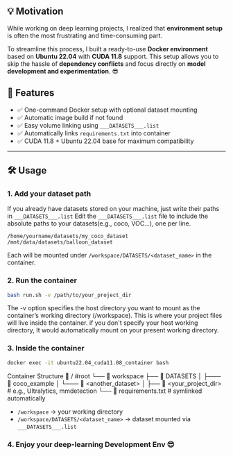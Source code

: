 ## 💡 Motivation

While working on deep learning projects, I realized that **environment setup** is often the most frustrating and time-consuming part.  

To streamline this process, I built a ready-to-use **Docker environment** based on **Ubuntu 22.04** with **CUDA 11.8** support.  This setup allows you to skip the hassle of **dependency conflicts** and focus directly on **model development and experimentation**. 😎


## 🚀 Features
- ✅ One-command Docker setup with optional dataset mounting
- ✅ Automatic image build if not found
- ✅ Easy volume linking using `___DATASETS___.list`
- ✅ Automatically links `requirements.txt` into container
- ✅ CUDA 11.8 + Ubuntu 22.04 base for maximum compatibility

---

## 🛠️ Usage

### 1. Add your dataset path
If you already have datasets stored on your machine, just write their paths in `___DATASETS___.list`
Edit the `___DATASETS___.list` file to include the absolute paths to your datasets(e.g., coco, VOC...), one per line.  
```___DATASETS___.list
/home/yourname/datasets/my_coco_dataset
/mnt/data/datasets/balloon_dataset
```
Each will be mounted under `/workspace/DATASETS/<dataset_name>` in the container.


### 2. Run the container
```bash
bash run.sh -v /path/to/your_project_dir
```
The -v option specifies the host directory you want to mount as the container’s working directory (/workspace).
This is where your project files will live inside the container. if you don't specify your host working directory, It would automatically mount on your present working directory.


### 3. Inside the container
```bash
docker exec -it ubuntu22.04_cuda11.08_container bash
```
Container Structure
📁 / #root
└── 📁 workspace
    ├── 📁 DATASETS
    │ ├─── 📁 coco_example
    │ └─── 📁 <another_dataset>
    │
    ├── 📁 <your_project_dir> # e.g., Ultralytics, mmdetection
    └── 📄 requirements.txt # symlinked automatically
    
- `/workspace` → your working directory  
- `/workspace/DATASETS/<dataset_name>` → dataset mounted via `___DATASETS___.list`

### 4. Enjoy your deep-learning Development Env 😎




